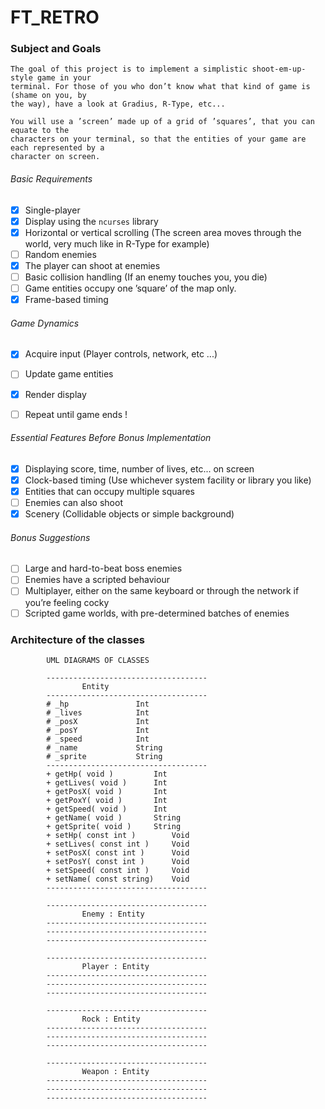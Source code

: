 # FT_RETRO

###  Subject and Goals

	The goal of this project is to implement a simplistic shoot-em-up-style game in your
	terminal. For those of you who don’t know what that kind of game is (shame on you, by
	the way), have a look at Gradius, R-Type, etc...

	You will use a ’screen’ made up of a grid of ’squares’, that you can equate to the
	characters on your terminal, so that the entities of your game are each represented by a
	character on screen.

###### Basic Requirements

- [x] Single-player
- [x] Display using the ```ncurses```  library
- [x] Horizontal or vertical scrolling (The screen area moves through the world, very
	much like in R-Type for example)
- [ ] Random enemies
- [x] The player can shoot at enemies
- [ ] Basic collision handling (If an enemy touches you, you die)
- [ ] Game entities occupy one ’square’ of the map only.
- [x] Frame-based timing

###### Game Dynamics

- [x] Acquire input (Player controls, network, etc ...)
- [ ] Update game entities
- [x] Render display
- [ ] Repeat until game ends !


###### Essential Features Before Bonus Implementation

- [x] Displaying score, time, number of lives, etc... on screen
- [x] Clock-based timing (Use whichever system facility or library you like)
- [x] Entities that can occupy multiple squares
- [ ] Enemies can also shoot
- [x] Scenery (Collidable objects or simple background)

###### Bonus Suggestions

- [ ] Large and hard-to-beat boss enemies
- [ ] Enemies have a scripted behaviour
- [ ] Multiplayer, either on the same keyboard or through the network if you’re feeling cocky
- [ ] Scripted game worlds, with pre-determined batches of enemies

### Architecture of the classes

			UML DIAGRAMS OF CLASSES
```
		------------------------------------
				Entity
		------------------------------------
		# _hp				Int
		# _lives			Int
		# _posX				Int
		# _posY 			Int
		# _speed			Int
		# _name				String
		# _sprite			String
		------------------------------------
		+ getHp( void )			Int
		+ getLives( void )		Int
		+ getPosX( void ) 		Int
		+ getPoxY( void )		Int
		+ getSpeed( void )		Int
		+ getName( void )		String
		+ getSprite( void )		String
		+ setHp( const int )		Void
		+ setLives( const int )		Void
		+ setPosX( const int ) 		Void
		+ setPosY( const int )		Void
		+ setSpeed( const int ) 	Void
		+ setName( const string)	Void
		------------------------------------
```
```
		------------------------------------
				Enemy : Entity
		------------------------------------
		------------------------------------
		------------------------------------
```
```
		------------------------------------
				Player : Entity
		------------------------------------
		------------------------------------
		------------------------------------
```
```
		------------------------------------
				Rock : Entity
		------------------------------------
		------------------------------------
		------------------------------------
```
```
		------------------------------------
				Weapon : Entity
		------------------------------------
		------------------------------------
		------------------------------------
```
